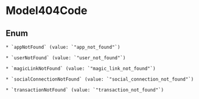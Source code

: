 
# Model404Code

## Enum


    * `appNotFound` (value: `"app_not_found"`)

    * `userNotFound` (value: `"user_not_found"`)

    * `magicLinkNotFound` (value: `"magic_link_not_found"`)

    * `socialConnectionNotFound` (value: `"social_connection_not_found"`)

    * `transactionNotFound` (value: `"transaction_not_found"`)



